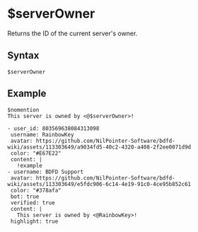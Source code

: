 # $serverOwner
Returns the ID of the current server's owner.

## Syntax
```
$serverOwner
```

## Example
```
$nomention
This server is owned by <@$serverOwner>!
```

 ``` discord yaml
- user_id: 803569638084313098
  username: RainbowKey
  avatar: https://github.com/NilPointer-Software/bdfd-wiki/assets/113303649/a9034fd5-40c2-4320-a408-2f2ee0071d9d
  color: "#E67E22"
  content: |
    !example
- username: BDFD Support
  avatar: https://github.com/NilPointer-Software/bdfd-wiki/assets/113303649/e5fdc906-6c14-4e19-91c0-4ce95b852c61
  color: "#378afa"
  bot: true
  verified: true
  content: |
    This server is owned by <@RainbowKey>!
  highlight: true
```
